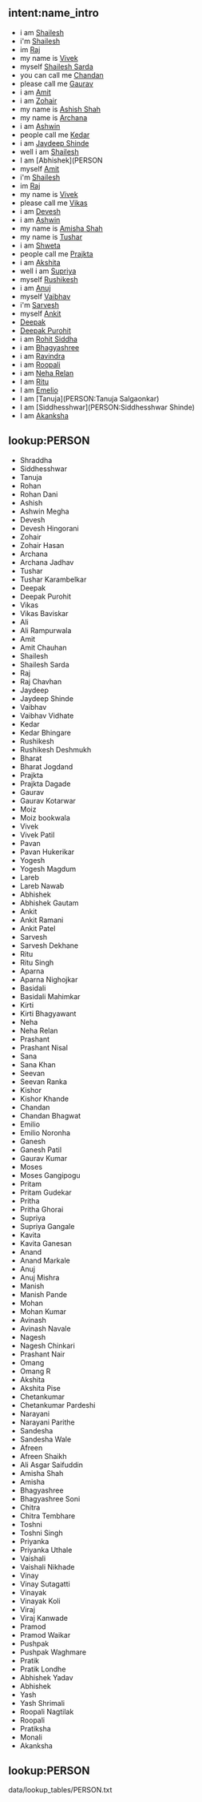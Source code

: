 ## intent:name_intro
- i am [Shailesh](PERSON)
- i'm [Shailesh](PERSON)
- im [Raj](PERSON)
- my name is [Vivek](PERSON)
- myself [Shailesh Sarda](PERSON)
- you can call me [Chandan](PERSON)
- please call me [Gaurav](PERSON)
- i am [Amit](PERSON)
- i am [Zohair](PERSON)
- my name is [Ashish Shah](PERSON)
- my name is [Archana](PERSON)
- i am [Ashwin](PERSON)
- people call me [Kedar](PERSON)
- i am [Jaydeep Shinde](PERSON)
- well i am [Shailesh](PERSON)
- I am [Abhishek](PERSON
- myself [Amit](PERSON)
- i'm [Shailesh](PERSON)
- im [Raj](PERSON)
- my name is [Vivek](PERSON)
- please call me [Vikas](PERSON)
- i am [Devesh](PERSON)
- i am [Ashwin](PERSON)
- my name is [Amisha Shah](PERSON)
- my name is [Tushar](PERSON)
- i am [Shweta](PERSON)
- people call me [Prajkta](PERSON)
- i am [Akshita](PERSON)
- well i am [Supriya](PERSON)
- myself [Rushikesh](PERSON)
- i am [Anuj](PERSON)
- myself [Vaibhav](PERSON)
- i'm [Sarvesh](PERSON)
- myself [Ankit](PERSON)
- [Deepak](PERSON)
- [Deepak Purohit](PERSON)
- i am [Rohit Siddha](PERSON)
- i am [Bhagyashree](PERSON)
- i am [Ravindra](PERSON)
- i am [Roopali](PERSON)
- i am [Neha Relan](PERSON)
- I am [Ritu](PERSON)
- I am [Emelio](PERSON:Emilio)
- I am [Tanuja](PERSON:Tanuja Salgaonkar)
- I am [Siddhesshwar](PERSON:Siddhesshwar Shinde)
- I am [Akanksha](PERSON)

## lookup:PERSON
- Shraddha
- Siddhesshwar
- Tanuja
- Rohan
- Rohan Dani
- Ashish
- Ashwin Megha
- Devesh
- Devesh Hingorani
- Zohair
- Zohair Hasan
- Archana
- Archana Jadhav
- Tushar
- Tushar Karambelkar
- Deepak
- Deepak Purohit
- Vikas
- Vikas Baviskar
- Ali
- Ali Rampurwala
- Amit
- Amit Chauhan
- Shailesh
- Shailesh Sarda
- Raj
- Raj Chavhan
- Jaydeep
- Jaydeep Shinde
- Vaibhav
- Vaibhav Vidhate
- Kedar
- Kedar Bhingare
- Rushikesh
- Rushikesh Deshmukh
- Bharat
- Bharat Jogdand
- Prajkta
- Prajkta Dagade
- Gaurav
- Gaurav Kotarwar
- Moiz
- Moiz bookwala
- Vivek
- Vivek Patil
- Pavan
- Pavan Hukerikar
- Yogesh
- Yogesh Magdum
- Lareb
- Lareb Nawab
- Abhishek
- Abhishek Gautam
- Ankit
- Ankit Ramani
- Ankit Patel
- Sarvesh
- Sarvesh Dekhane
- Ritu
- Ritu Singh
- Aparna
- Aparna Nighojkar
- Basidali
- Basidali Mahimkar
- Kirti
- Kirti Bhagyawant
- Neha
- Neha Relan
- Prashant
- Prashant Nisal
- Sana
- Sana Khan
- Seevan
- Seevan Ranka
- Kishor
- Kishor Khande
- Chandan
- Chandan Bhagwat
- Emilio
- Emilio Noronha
- Ganesh
- Ganesh Patil
- Gaurav Kumar
- Moses
- Moses Gangipogu
- Pritam
- Pritam Gudekar
- Pritha
- Pritha Ghorai
- Supriya
- Supriya Gangale
- Kavita
- Kavita Ganesan
- Anand
- Anand Markale
- Anuj
- Anuj Mishra 
- Manish
- Manish Pande
- Mohan
- Mohan Kumar
- Avinash
- Avinash Navale
- Nagesh
- Nagesh Chinkari
- Prashant Nair
- Omang
- Omang R
- Akshita
- Akshita Pise
- Chetankumar
- Chetankumar Pardeshi
- Narayani
- Narayani Parithe
- Sandesha
- Sandesha Wale
- Afreen
- Afreen Shaikh
- Ali Asgar Saifuddin
- Amisha Shah
- Amisha
- Bhagyashree
- Bhagyashree Soni
- Chitra
- Chitra Tembhare
- Toshni
- Toshni Singh
- Priyanka
- Priyanka Uthale
- Vaishali
- Vaishali Nikhade
- Vinay
- Vinay Sutagatti
- Vinayak
- Vinayak Koli
- Viraj
- Viraj Kanwade
- Pramod
- Pramod Waikar
- Pushpak
- Pushpak Waghmare
- Pratik
- Pratik Londhe
- Abhishek Yadav
- Abhishek
- Yash
- Yash Shrimali
- Roopali Nagtilak
- Roopali
- Pratiksha
- Monali
- Akanksha

## lookup:PERSON
data/lookup_tables/PERSON.txt




